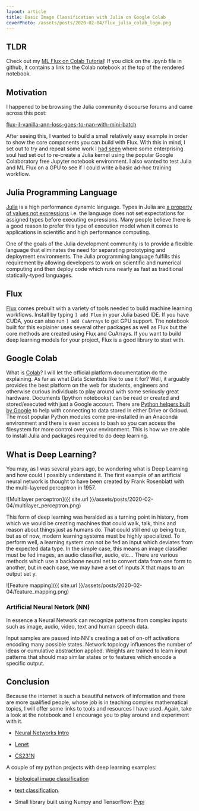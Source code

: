 ```yaml
---
layout: article
title: Basic Image Classification with Julia on Google Colab
coverPhoto: /assets/posts/2020-02-04/flux_julia_colab_logo.png
---
```


## TLDR

Check out my [ML Flux on Colab Tutorial](https://github.com/GdMacmillan/ml_flux_tutorial)! If you click on the .ipynb file in github, it contains a link to the Colab notebook at the top of the rendered notebook.

## Motivation

I happened to be browsing the Julia community discourse forums and came across this post:

[flux-jl-vanilla-ann-loss-goes-to-nan-with-mini-batch](https://discourse.julialang.org/t/flux-jl-vanilla-ann-loss-goes-to-nan-with-mini-batch/25511)

After seeing this, I wanted to build a small relatively easy example in order to show the core components you can build with Flux. With this in mind, I set out to try and repeat some work I [had seen](https://discourse.julialang.org/t/julia-on-google-colab-free-gpu-accelerated-shareable-notebooks/15319) where some enterprising soul had set out to re-create a Julia kernel using the popular Google Colaboratory free Jupyter notebook environment. I also wanted to test Julia and ML Flux on a GPU to see if I could write a basic ad-hoc training workflow.

## Julia Programming Language

[Julia](https://docs.julialang.org/en/latest/) is a high performance dynamic language. Types in Julia are [a property of values not expressions](https://stackoverflow.com/questions/28078089/is-julia-dynamically-typed) i.e. the language does not set expectations for assigned types before executing expressions. Many people believe there is a good reason to prefer this type of execution model when it comes to applications in scientific and high performance computing.

One of the goals of the Julia development community is to provide a flexible language that eliminates the need for separating prototyping and deployment environments. The Julia programming language fulfills this requirement by allowing developers to work on scientific and numerical computing and then deploy code which runs nearly as fast as traditional statically-typed languages.

## Flux

[Flux](https://fluxml.ai/Flux.jl/stable/) comes prebuilt with a variety of tools needed to build machine learning workflows. Install by typing `] add Flux` in your Julia based IDE. If you have CUDA, you can also run `] add CuArrays` to get GPU support. The notebook built for this explainer uses several other packages as well as Flux but the core methods are created using Flux and CuArrays. If you want to build deep learning models for your project, Flux is a good library to start with.

## Google Colab

What is [Colab](https://colab.research.google.com)? I will let the official platform documentation do the explaining. As far as what Data Scientists like to use it for? Well, it arguably provides the best platform on the web for students, engineers and otherwise curious individuals to play around with some seriously great hardware. Documents (Ipython notebooks) can be read or created and stored/executed with just a Google account. There are [Python helpers built by Google](https://colab.research.google.com/notebooks/io.ipynb) to help with connecting to data stored in either Drive or Gcloud. The most popular Python modules come pre-installed in an Anaconda environment and there is even access to bash so you can access the filesystem for more control over your environment. This is how we are able to install Julia and packages required to do deep learning.

## What is Deep Learning?

You may, as I was several years ago, be wondering what is Deep Learning and how could I possibly understand it. The first example of an artificial neural network is thought to have been created by Frank Rosenblatt with the multi-layered perceptron in 1957.

![Multilayer perceptron]({{ site.url }}/assets/posts/2020-02-04/multilayer_perceptron.png)

This form of deep learning was heralded as a turning point in history, from which we would be creating machines that could walk, talk, think and reason about things just as humans do. That could still end up being true, but as of now, modern learning systems must be highly specialized. To perform well, a learning system can not be fed an input which deviates from the expected data type. In the simple case, this means an image classifier must be fed images, an audio classifier, audio, etc... There are various methods which use a backbone neural net to convert data from one form to another, but in each case, we may have a set of inputs X that maps to an output set y.

![Feature mapping]({{ site.url }}/assets/posts/2020-02-04/feature_mapping.png)

### Artificial Neural Netork (NN)

In essence a Neural Network can recognize patterns from complex inputs such as image, audio, video, text and human speech data.

Input samples are passed into NN's creating a set of on-off activations encoding many possible states. Network topology influences the number of ideas or cumulative abstraction applied. Weights are trained to learn input patterns that should map similar states or to features which encode a specific output.

## Conclusion

Because the internet is such a beautiful network of information and there are more qualified people, whose job is in teaching complex mathematical topics, I will offer some links to tools and resources I have used. Again, take a look at the notebook and I encourage you to play around and experiment with it.

* [Neural Networks Intro](https://github.com/sallamander/neural-networks-intro)

* [Lenet](http://deeplearning.net/tutorial/lenet.html)

* [CS231N](http://cs231n.github.io)

A couple of my python projects with deep learning examples:

* [biological image classification](https://github.com/GdMacmillan/kaggle-protein-classification)

* [text classification](https://gitlab.com/denver-ml/kaggle-toxic-comments).

* Small library built using Numpy and Tensorflow: [Pypi](https://pypi.org/project/LensFlare/)
